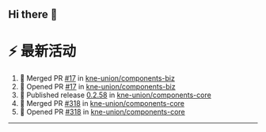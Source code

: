 ## Hi there 👋

<!--

**Here are some ideas to get you started:**

🙋‍♀️ A short introduction - what is your organization all about?
🌈 Contribution guidelines - how can the community get involved?
👩‍💻 Useful resources - where can the community find your docs? Is there anything else the community should know?
🍿 Fun facts - what does your team eat for breakfast?
🧙 Remember, you can do mighty things with the power of [Markdown](https://docs.github.com/github/writing-on-github/getting-started-with-writing-and-formatting-on-github/basic-writing-and-formatting-syntax)
-->


# ⚡ 最新活动

<!--START_SECTION:activity-->
1. 🎉 Merged PR [#17](https://github.com/kne-union/components-biz/pull/17) in [kne-union/components-biz](https://github.com/kne-union/components-biz)
2. 💪 Opened PR [#17](https://github.com/kne-union/components-biz/pull/17) in [kne-union/components-biz](https://github.com/kne-union/components-biz)
3. 🚀 Published release [0.2.58](https://github.com/kne-union/components-core/releases/tag/0.2.58) in [kne-union/components-core](https://github.com/kne-union/components-core)
4. 🎉 Merged PR [#318](https://github.com/kne-union/components-core/pull/318) in [kne-union/components-core](https://github.com/kne-union/components-core)
5. 💪 Opened PR [#318](https://github.com/kne-union/components-core/pull/318) in [kne-union/components-core](https://github.com/kne-union/components-core)
<!--END_SECTION:activity-->

---
